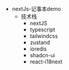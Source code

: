- nextJs-记事本demo 
  - 技术栈
    - nextJS
    - typescript
    - tailwindcss
    - zustand
    - ioredis
    - shadcn-ui
    - react-i18next
